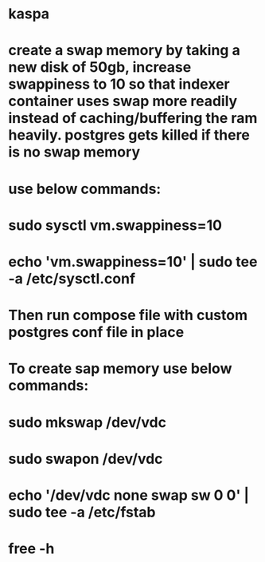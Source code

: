 # kaspa
# create a swap memory by taking a new disk of 50gb, increase swappiness to 10 so that indexer container uses swap more readily instead of caching/buffering the ram heavily. postgres gets killed if there is no swap memory
# use below commands:
#  sudo sysctl vm.swappiness=10
#  echo 'vm.swappiness=10' | sudo tee -a /etc/sysctl.conf
# Then run compose file with custom postgres conf file in place

# To create sap memory use below commands:
#   sudo mkswap /dev/vdc
#   sudo swapon /dev/vdc
#   echo '/dev/vdc none swap sw 0 0' | sudo tee -a /etc/fstab
#   free -h

